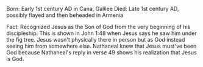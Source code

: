 Born: Early 1st century AD in Cana, Galilee
Died: Late 1st century AD, possibly flayed and then beheaded in Armenia

Fact: Recognized Jesus as the Son of God from the very beginning of his discipleship. This is shown in John 1:48 when Jesus says he saw him under the fig tree. Jesus wasn't physically there in person but as God instead seeing him from somewhere else. Nathaneal knew that Jesus must've been God because Nathaneal's reply in verse 49 shows his realization that Jesus is God.